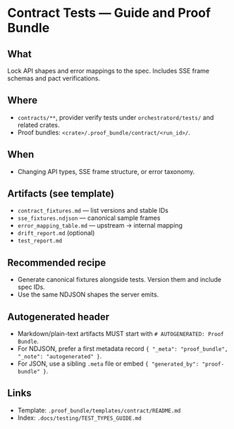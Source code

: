 # Contract Tests — Guide and Proof Bundle

## What
Lock API shapes and error mappings to the spec. Includes SSE frame schemas and pact verifications.

## Where
- `contracts/**`, provider verify tests under `orchestratord/tests/` and related crates.
- Proof bundles: `<crate>/.proof_bundle/contract/<run_id>/`.

## When
- Changing API types, SSE frame structure, or error taxonomy.

## Artifacts (see template)
- `contract_fixtures.md` — list versions and stable IDs
- `sse_fixtures.ndjson` — canonical sample frames
- `error_mapping_table.md` — upstream → internal mapping
- `drift_report.md` (optional)
- `test_report.md`

## Recommended recipe
- Generate canonical fixtures alongside tests. Version them and include spec IDs.
- Use the same NDJSON shapes the server emits.

## Autogenerated header
- Markdown/plain-text artifacts MUST start with `# AUTOGENERATED: Proof Bundle`.
- For NDJSON, prefer a first metadata record `{ "_meta": "proof_bundle", "_note": "autogenerated" }`.
- For JSON, use a sibling `.meta` file or embed `{ "generated_by": "proof-bundle" }`.

## Links
- Template: `.proof_bundle/templates/contract/README.md`
- Index: `.docs/testing/TEST_TYPES_GUIDE.md`
